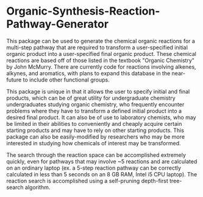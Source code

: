 # Organic-Synthesis-Reaction-Pathway-Generator

This package can be used to generate the chemical organic reactions for a multi-step pathway that are required to transform a user-specified initial organic product 
into a user-specified final organic product. These chemical reactions are based off of those listed in the textbook "Organic Chemistry" by John McMurry. There are 
currently code for reactions involving alkenes, alkynes, and aromatics, with plans to expand this database in the near-future to include other functional groups. 

This package is unique in that it allows the user to specify initial and final products, which can be of great utility for undergraduate chemistry undergraduates studying
organic chemistry, who frequently encounter problems where they have to transform a defined initial product into a desired final product. It can also be of use to
laboratory chemists, who may be limited in their abilities to conveniently and cheaply acquire certain starting products and may have to rely on other starting products.
This package can also be easily-modified by researchers who may be more interested in studying how chemicals of interest may be transformed. 

The search through the reaction space can be accomplished extremely quickly, even for pathways that may involve ~5 reactions and are calculated on an ordinary laptop (ex.
a 5-step reaction pathway can be correctly calculated in less than 5 seconds on an 8 GB RAM, Intel i5 CPU laptop). The reaction search is accomplished using a 
self-pruning depth-first tree-search algorithm.
